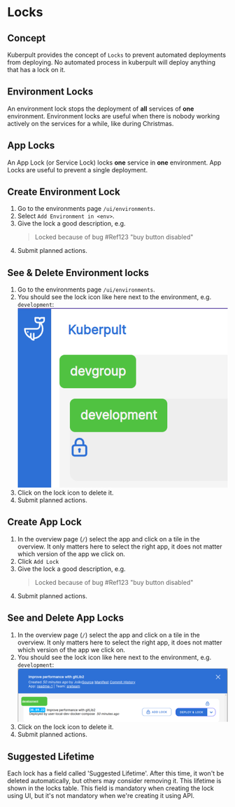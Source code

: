 
# Locks

## Concept
Kuberpult provides the concept of `Locks` to prevent automated deployments from deploying.
No automated process in kuberpult will deploy anything that has a lock on it.

## Environment Locks
An environment lock stops the deployment of **all** services of **one** environment.
Environment locks are useful when there is nobody working actively on the services for a while, like during Christmas.

## App Locks
An App Lock (or Service Lock) locks **one** service in **one** environment.
App Locks are useful to prevent a single deployment.


## Create Environment Lock
1) Go to the environments page `/ui/environments`.
2) Select `Add Environment in <env>`.
3) Give the lock a good description, e.g. 
    > Locked because of bug #Ref123 "buy button disabled"
4) Submit planned actions.

## See & Delete Environment locks
1) Go to the environments page `/ui/environments`.
2) You should see the lock icon like here next to the environment, e.g. `development`: ![](../assets/img/locks/env-lock.png)
3) Click on the lock icon to delete it.
4) Submit planned actions.


## Create App Lock
1) In the overview page (`/`) select the app and click on a tile in the overview. It only matters here to select the right app, it does not matter which version of the app we click on.
2) Click `Add Lock`
3) Give the lock a good description, e.g.
   > Locked because of bug #Ref123 "buy button disabled"
4) Submit planned actions.


## See and Delete App Locks
1) In the overview page (`/`) select the app and click on a tile in the overview. It only matters here to select the right app, it does not matter which version of the app we click on.
2) You should see the lock icon like here next to the environment, e.g. `development`: ![](../assets/img/locks/app-lock.png)
3) Click on the lock icon to delete it.
4) Submit planned actions.

## Suggested Lifetime
Each lock has a field called 'Suggested Lifetime'. After this time, it won't be deleted automatically, but others may consider removing it.
This lifetime is shown in the locks table. This field is mandatory when creating the lock using UI, but it's not mandatory when we're creating it using API.


